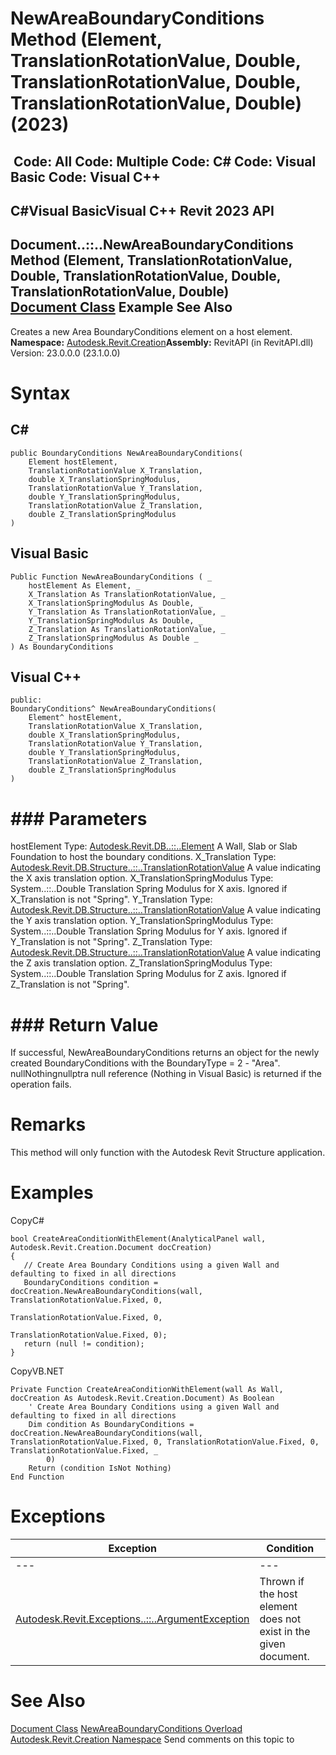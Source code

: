 # NewAreaBoundaryConditions Method (Element, TranslationRotationValue, Double, TranslationRotationValue, Double, TranslationRotationValue, Double) (2023)

﻿
 Code: All Code: Multiple Code: C# Code: Visual Basic Code: Visual C++   
---  
C#Visual BasicVisual C++
Revit 2023 API  
---  
Document..::..NewAreaBoundaryConditions Method (Element, TranslationRotationValue, Double, TranslationRotationValue, Double, TranslationRotationValue, Double)  
[Document Class](ab1718f9-45fb-b3d3-827e-32ff81cf929c.md "Document Class") Example See Also  
---  
Creates a new Area BoundaryConditions element on a host element. 
**Namespace:** [Autodesk.Revit.Creation](ded320da-058a-4edd-0418-0582389559a7.md "Autodesk.Revit.Creation Namespace")**Assembly:** RevitAPI (in RevitAPI.dll) Version: 23.0.0.0 (23.1.0.0)
# Syntax
C#  
---  
```text
public BoundaryConditions NewAreaBoundaryConditions(
	Element hostElement,
	TranslationRotationValue X_Translation,
	double X_TranslationSpringModulus,
	TranslationRotationValue Y_Translation,
	double Y_TranslationSpringModulus,
	TranslationRotationValue Z_Translation,
	double Z_TranslationSpringModulus
)
```
  
Visual Basic  
---  
```text
Public Function NewAreaBoundaryConditions ( _
	hostElement As Element, _
	X_Translation As TranslationRotationValue, _
	X_TranslationSpringModulus As Double, _
	Y_Translation As TranslationRotationValue, _
	Y_TranslationSpringModulus As Double, _
	Z_Translation As TranslationRotationValue, _
	Z_TranslationSpringModulus As Double _
) As BoundaryConditions
```
  
Visual C++  
---  
```text
public:
BoundaryConditions^ NewAreaBoundaryConditions(
	Element^ hostElement, 
	TranslationRotationValue X_Translation, 
	double X_TranslationSpringModulus, 
	TranslationRotationValue Y_Translation, 
	double Y_TranslationSpringModulus, 
	TranslationRotationValue Z_Translation, 
	double Z_TranslationSpringModulus
)
```
  
# ### Parameters
hostElement
    Type: [Autodesk.Revit.DB..::..Element](eb16114f-69ea-f4de-0d0d-f7388b105a16.md "Element Class") A Wall, Slab or Slab Foundation to host the boundary conditions. 
X_Translation
    Type: [Autodesk.Revit.DB.Structure..::..TranslationRotationValue](0b6cf7fa-b211-2f21-98a0-4f4e0fe2ca0e.md "TranslationRotationValue Enumeration") A value indicating the X axis translation option. 
X_TranslationSpringModulus
    Type: System..::..Double Translation Spring Modulus for X axis. Ignored if X_Translation is not "Spring". 
Y_Translation
    Type: [Autodesk.Revit.DB.Structure..::..TranslationRotationValue](0b6cf7fa-b211-2f21-98a0-4f4e0fe2ca0e.md "TranslationRotationValue Enumeration") A value indicating the Y axis translation option. 
Y_TranslationSpringModulus
    Type: System..::..Double Translation Spring Modulus for Y axis. Ignored if Y_Translation is not "Spring". 
Z_Translation
    Type: [Autodesk.Revit.DB.Structure..::..TranslationRotationValue](0b6cf7fa-b211-2f21-98a0-4f4e0fe2ca0e.md "TranslationRotationValue Enumeration") A value indicating the Z axis translation option. 
Z_TranslationSpringModulus
    Type: System..::..Double Translation Spring Modulus for Z axis. Ignored if Z_Translation is not "Spring". 
# ### Return Value
If successful, NewAreaBoundaryConditions returns an object for the newly created BoundaryConditions with the BoundaryType = 2 - "Area". nullNothingnullptra null reference (Nothing in Visual Basic) is returned if the operation fails.
# Remarks
This method will only function with the Autodesk Revit Structure application.
# Examples
CopyC#
```text
bool CreateAreaConditionWithElement(AnalyticalPanel wall, Autodesk.Revit.Creation.Document docCreation)
{
   // Create Area Boundary Conditions using a given Wall and defaulting to fixed in all directions
   BoundaryConditions condition = docCreation.NewAreaBoundaryConditions(wall, TranslationRotationValue.Fixed, 0,
                                                                              TranslationRotationValue.Fixed, 0,
                                                                              TranslationRotationValue.Fixed, 0);
   return (null != condition);
}
```

CopyVB.NET
```text
Private Function CreateAreaConditionWithElement(wall As Wall, docCreation As Autodesk.Revit.Creation.Document) As Boolean
    ' Create Area Boundary Conditions using a given Wall and defaulting to fixed in all directions
    Dim condition As BoundaryConditions = docCreation.NewAreaBoundaryConditions(wall, TranslationRotationValue.Fixed, 0, TranslationRotationValue.Fixed, 0, TranslationRotationValue.Fixed, _
        0)
    Return (condition IsNot Nothing)
End Function
```

# Exceptions
| Exception | Condition |
| --- | --- |
| --- | --- |
| [Autodesk.Revit.Exceptions..::..ArgumentException](2e6e4206-97a8-dd4b-df5d-4269f4bb6088.md "ArgumentException Class") | Thrown if the host element does not exist in the given document. |

# See Also
[Document Class](ab1718f9-45fb-b3d3-827e-32ff81cf929c.md "Document Class")
[NewAreaBoundaryConditions Overload](935e002a-ac38-a936-6f06-3a16689b4c3a.md "NewAreaBoundaryConditions Method")
[Autodesk.Revit.Creation Namespace](ded320da-058a-4edd-0418-0582389559a7.md "Autodesk.Revit.Creation Namespace")
Send comments on this topic to 